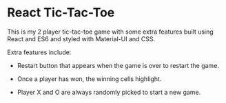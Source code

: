 # React Tic-Tac-Toe

This is my 2 player tic-tac-toe game with some extra features built using React and ES6 and styled with Material-UI and CSS.

Extra features include:

- Restart button that appears when the game is over to restart the game.

- Once a player has won, the winning cells highlight.

- Player X and O are always randomly picked to start a new game.

